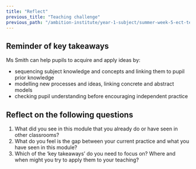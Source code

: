 ```yaml
---
title: "Reflect"
previous_title: "Teaching challenge"
previous_path: "/ambition-institute/year-1-subject/summer-week-5-ect-teaching-challenge"
---
```


## Reminder of key takeaways

Ms Smith can help pupils to acquire and apply ideas by:

- sequencing subject knowledge and concepts and linking them to pupil prior knowledge
- modelling new processes and ideas, linking concrete and abstract models
- checking pupil understanding before encouraging independent practice

## Reflect on the following questions

1. What did you see in this module that you already do or have seen in other classrooms?
2. What do you feel is the gap between your current practice and what you have seen in this module?
3. Which of the ‘key takeaways’ do you need to focus on? Where and when might you try to apply them to your teaching?

